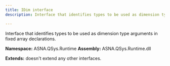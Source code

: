 ```yaml
---
title: IDim interface
description: Interface that identifies types to be used as dimension type arguments in fixed array declarations.

---
```


Interface that identifies types to be used as dimension type arguments in fixed array declarations.

**Namespace:** ASNA.QSys.Runtime
**Assembly:** ASNA.QSys.Runtime.dll

**Extends:** doesn't extend any other interfaces.
<br>
<br>
